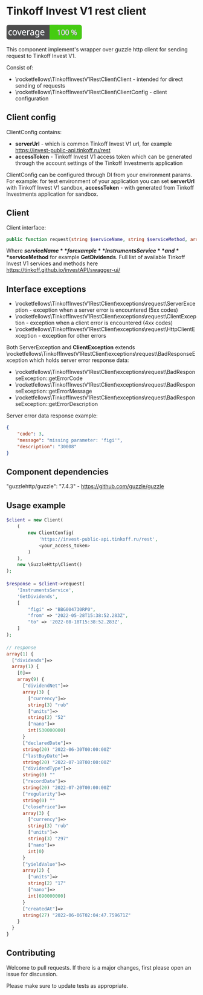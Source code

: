 # Tinkoff Invest V1 rest client

![Code Coverage Badge](./badge.svg)

This component implement's wrapper over guzzle http client for sending request to Tinkoff Invest V1.

Consist of:
- \rocketfellows\TinkoffInvestV1RestClient\Client - intended for direct sending of requests
- \rocketfellows\TinkoffInvestV1RestClient\ClientConfig - client configuration

## Client config
ClientConfig contains:
- **serverUrl** - which is common Tinkoff Invest V1 url, for example https://invest-public-api.tinkoff.ru/rest
- **accessToken** - Tinkoff Invest V1 access token which can be generated through the account settings of the Tinkoff Investments application

ClientConfig can be configured through DI from your environment params. For example:
for test environment of your application you can set **serverUrl** with Tinkoff Invest V1 sandbox, **accessToken** - with generated from Tinkoff Investments application for sandbox.

## Client

Client interface:

```php
public function request(string $serviceName, string $serviceMethod, array $data): array;
```

Where **$serviceName** for example **InstrumentsService** and **$serviceMethod** for example **GetDividends**.
Full list of available Tinkoff Invest V1 services and methods here https://tinkoff.github.io/investAPI/swagger-ui/

## Interface exceptions

- \rocketfellows\TinkoffInvestV1RestClient\exceptions\request\ServerException - exception when a server error is encountered (5xx codes)
- \rocketfellows\TinkoffInvestV1RestClient\exceptions\request\ClientException - exception when a client error is encountered (4xx codes)
- \rocketfellows\TinkoffInvestV1RestClient\exceptions\request\HttpClientException - exception for other errors

Both ServerException and **ClientException** extends \rocketfellows\TinkoffInvestV1RestClient\exceptions\request\BadResponseException
which holds server error response data:
- \rocketfellows\TinkoffInvestV1RestClient\exceptions\request\BadResponseException::getErrorCode
- \rocketfellows\TinkoffInvestV1RestClient\exceptions\request\BadResponseException::getErrorMessage
- \rocketfellows\TinkoffInvestV1RestClient\exceptions\request\BadResponseException::getErrorDescription

Server error data response example:
```json
{
    "code": 3,
    "message": "missing parameter: 'figi'",
    "description": "30008"
}
```

## Component dependencies

"guzzlehttp/guzzle": "7.4.3" - https://github.com/guzzle/guzzle

## Usage example

```php
$client = new Client(
    (
        new ClientConfig(
            'https://invest-public-api.tinkoff.ru/rest',
            <your_access_token>
        )
    ),
    new \GuzzleHttp\Client()
);

$response = $client->request(
    'InstrumentsService',
    'GetDividends',
    [
        "figi" => "BBG004730RP0",
        "from" => "2022-05-28T15:38:52.283Z",
        "to" => '2022-08-18T15:38:52.283Z',
    ]
);

// response
array(1) {
  ["dividends"]=>
  array(1) {
    [0]=>
    array(9) {
      ["dividendNet"]=>
      array(3) {
        ["currency"]=>
        string(3) "rub"
        ["units"]=>
        string(2) "52"
        ["nano"]=>
        int(530000000)
      }
      ["declaredDate"]=>
      string(20) "2022-06-30T00:00:00Z"
      ["lastBuyDate"]=>
      string(20) "2022-07-18T00:00:00Z"
      ["dividendType"]=>
      string(0) ""
      ["recordDate"]=>
      string(20) "2022-07-20T00:00:00Z"
      ["regularity"]=>
      string(0) ""
      ["closePrice"]=>
      array(3) {
        ["currency"]=>
        string(3) "rub"
        ["units"]=>
        string(3) "297"
        ["nano"]=>
        int(0)
      }
      ["yieldValue"]=>
      array(2) {
        ["units"]=>
        string(2) "17"
        ["nano"]=>
        int(690000000)
      }
      ["createdAt"]=>
      string(27) "2022-06-06T02:04:47.759671Z"
    }
  }
}
```

## Contributing

Welcome to pull requests. If there is a major changes, first please open an issue for discussion.

Please make sure to update tests as appropriate.
